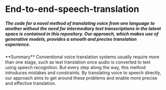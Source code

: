 # End-to-end-speech-translation
<h5> The code for a novel method of translating voice from one language to another without the need for intermediary text transcriptions in the latent space is contained in this repository. Our approach, which makes use of generative models, provides a smooth and precise translation experience.</h5>
 **Summary**
Conventional voice translation systems usually require more than one stage, such as text translation once audio is converted to text using speech recognition. But every step along the way, this method introduces mistakes and constraints. By translating voice to speech directly, our approach aims to get around these problems and enable more precise and effective translation.

